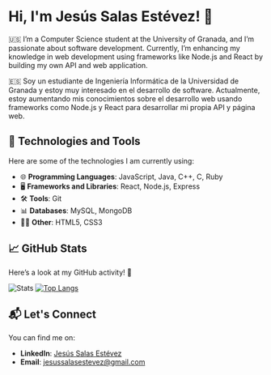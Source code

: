 # Hi, I'm Jesús Salas Estévez! 👋


🇺🇸 I’m a Computer Science student at the University of Granada, and I’m passionate about software development. Currently, I’m enhancing my knowledge in web development using frameworks like Node.js and React by building my own API and web application.

🇪🇸 Soy un estudiante de Ingeniería Informática de la Universidad de Granada y estoy muy interesado en el desarrollo de software. Actualmente, estoy aumentando mis conocimientos sobre el desarrollo web usando frameworks como Node.js y React para desarrollar mi propia API y página web.

## 🔧 Technologies and Tools

Here are some of the technologies I am currently using:

- 🌐 **Programming Languages**: JavaScript, Java, C++, C, Ruby
- 🖥️ **Frameworks and Libraries**: React, Node.js, Express
- 🛠️ **Tools**: Git
- 📊 **Databases**: MySQL, MongoDB
- 🧑‍💻 **Other**: HTML5, CSS3

## 📈 GitHub Stats

Here’s a look at my GitHub activity! 🚀

![Stats](https://github-readme-stats.vercel.app/api?username=JesusSalasEstevez&show_icons=true&hide_title=true&count_private=true&hide=prs&theme=radical)
[![Top Langs](https://github-readme-stats.vercel.app/api/top-langs/?username=JesusSalasEstevez&layout=compact)](https://github.com/anuraghazra/github-readme-stats)

## 📬 Let's Connect

You can find me on:

- **LinkedIn**: [Jesús Salas Estévez](https://www.linkedin.com/in/jes%C3%BAs-salas-est%C3%A9vez-96473a293/)
- **Email**: [jesussalasestevez@gmail.com](mailto:jesussalasestevez@gmail.com)


